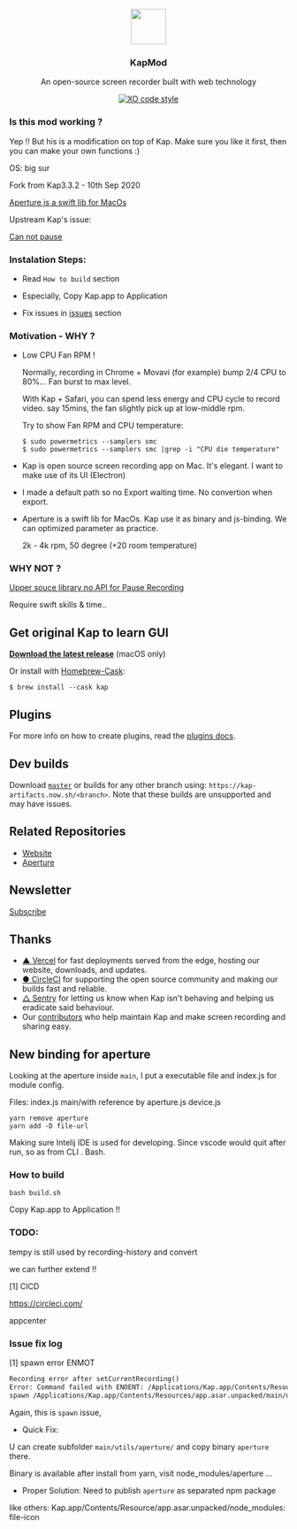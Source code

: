 <p align="center">
  <img src="https://getkap.co/static/favicon/kap.svg" height="64">
  <h3 align="center">KapMod</h3>
  <p align="center">An open-source screen recorder built with web technology</p>
  <p align="center"><a href="https://circleci.com/gh/wulkano/kap">
    <a href="https://github.com/sindresorhus/xo">
      <img src="https://img.shields.io/badge/code_style-XO-5ed9c7.svg" alt="XO code style">
    </a>
  </p>
</p>

### Is this mod working ?

Yep !! But his is a modification on top of Kap. Make sure you like it first, then you can make your own functions :)

  OS: big sur
  
  Fork from Kap3.3.2 - 10th Sep 2020
  
  [Aperture is a swift lib for MacOs](https://github.com/wulkano/Aperture)
  
Upstream Kap's issue:

[Can not pause](https://github.com/wulkano/aperture-node/issues/5)

### Instalation Steps:

  - Read `How to build` section

  - Especially, Copy Kap.app to Application

  - Fix issues in [issues](https://github.com/ilovejs/KapMod/blob/main/README.md#issue-fix-log) section

### Motivation - WHY ?

- Low CPU Fan RPM ! 

  Normally, recording in Chrome + Movavi (for example) bump 2/4 CPU to 80%... Fan burst to max level.
  
  With Kap + Safari, you can spend less energy and CPU cycle to record video. say 15mins, the fan slightly pick up at low-middle rpm.
  
  Try to show Fan RPM and CPU temperature:
  ```
  $ sudo powermetrics --samplers smc
  $ sudo powermetrics --samplers smc |grep -i "CPU die temperature"
  ```

- Kap is open source screen recording app on Mac. It's elegant. I want to make use of its UI (Electron)

- I made a default path so no Export waiting time. No convertion when export.

- Aperture is a swift lib for MacOs. Kap use it as binary and js-binding.
  We can optimized parameter as practice.
  
  2k - 4k rpm, 50 degree (+20 room temperature)
  
### WHY NOT ?

[Upper souce library no API for Pause Recording](https://github.com/wulkano/aperture-node/issues/5)

Require swift skills & time..


## Get original Kap to learn GUI

**[Download the latest release](https://kap.now.sh/api)** (macOS only)

Or install with [Homebrew-Cask](https://caskroom.github.io):

```
$ brew install --cask kap
```

## Plugins

For more info on how to create plugins, read the [plugins docs](docs/plugins.md).

## Dev builds

Download [`master`](https://kap-artifacts.now.sh/master) or builds for any other branch using: `https://kap-artifacts.now.sh/<branch>`. Note that these builds are unsupported and may have issues.<br>

## Related Repositories

- [Website](https://github.com/wulkano/kap-website)
- [Aperture](https://github.com/wulkano/aperture)

## Newsletter

[Subscribe](http://eepurl.com/ch90_1)

## Thanks

- [▲ Vercel](https://vercel.com/) for fast deployments served from the edge, hosting our website, downloads, and updates.
- [● CircleCI](https://circleci.com/) for supporting the open source community and making our builds fast and reliable.
- [△ Sentry](https://sentry.io/) for letting us know when Kap isn't behaving and helping us eradicate said behaviour.
- Our [contributors](https://github.com/wulkano/kap/contributors) who help maintain Kap and make screen recording and sharing easy.

## New binding for aperture

Looking at the aperture inside `main`, I put a executable file and index.js for module config.

Files:
  index.js
  main/with reference by aperture.js
  device.js

```
yarn remove aperture
yarn add -D file-url
```

Making sure Intelij IDE is used for developing. Since vscode would quit after run, so as from CLI . Bash.

### How to build

`bash build.sh`

Copy Kap.app to Application !!

### TODO:

tempy is still used by recording-history and convert

we can further extend !!

[1] CICD

https://circleci.com/

appcenter

### Issue fix log

[1] spawn error ENMOT

```md
Recording error after setCurrentRecording()
Error: Command failed with ENOENT: /Applications/Kap.app/Contents/Resources/app.asar.unpacked/main/utils/aperture/aperture {"destination":"file:///Users/mike/Movies/Kaptures/a3d6294fb5fae827b4a5a45723412b18.mp4","framesPerSecond":30,"showCursor":false,"highlightClicks":false,"screenId":69733632,"audioDeviceId":"AppleHDAEngineInput:1F,3,0,1,0:1","cropRect":[[419,379],[227,209]]}
spawn /Applications/Kap.app/Contents/Resources/app.asar.unpacked/main/utils/aperture/aperture ENOENT
```

Again, this is `spawn` issue,

* Quick Fix:

U can create subfolder `main/utils/aperture/` and copy binary `aperture` there.

Binary is available after install from yarn, visit node_modules/aperture ...

* Proper Solution: Need to publish `aperture` as separated npm package

like others:
Kap.app/Contents/Resource/app.asar.unpacked/node_modules:
  file-icon


